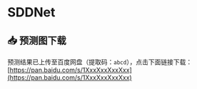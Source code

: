 # SDDNet

## 📥 预测图下载

预测结果已上传至百度网盘（提取码：`abcd`），点击下面链接下载：  
[https://pan.baidu.com/s/1XxxXxxXxxXxx](https://pan.baidu.com/s/1XxxXxxXxxXxx)
